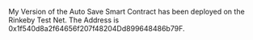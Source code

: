My Version of the Auto Save Smart Contract has been deployed on the Rinkeby Test Net. The Address is 0x1f540d8a2f64656f207f48204Dd899648486b79F.